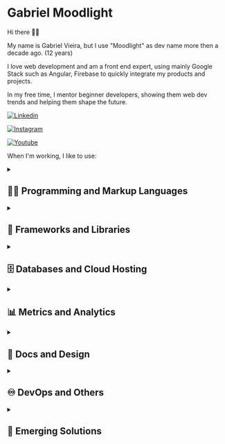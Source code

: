# Gabriel Moodlight

Hi there 👋🏻

My name is Gabriel Vieira, but I use "Moodlight" as dev name more then a decade ago. (12 years)

I love web development and am a front end expert, using mainly Google Stack such as Angular, Firebase to quickly integrate my products and projects.

In my free time, I mentor beginner developers, showing them web dev trends and helping them shape the future.

<a href="https://www.linkedin.com/comm/mynetwork/discovery-see-all?usecase=PEOPLE_FOLLOWS&followMember=gabrielmoodlight"><img alt="Linkedin" src="https://img.shields.io/badge/LinkedIn-blue?style=for-the-badge&logo=linkedin&logoColor=white"></a>

<a href="https://www.instagram.com/gabrielmoodlight/"><img alt="Instagram" src="https://img.shields.io/badge/Instagram-E4405F?style=for-the-badge&logo=instagram&logoColor=white"></a>

<a href="https://www.youtube.com/@GabrielMoodlight"><img alt="Youtube" src="https://img.shields.io/badge/youtube-E4405F?style=for-the-badge&logo=youtube&logoColor=white"></a>

When I'm working, I like to use:
<details>
<summary><h2>👨‍💻 Programming and Markup Languages</h2></summary>
  <p>
      <a href="https://github.com/search?q=user%3gabrielmoodlight+language%3Abash"><img alt="Bash" src="https://img.shields.io/badge/Bash-121011.svg?style=for-the-badge&logo=gnu-bash&logoColor=white"></a>
            <a href="https://github.com/search?q=user%3gabrielmoodlight+language%3Abash"><img alt="Bash" src="https://img.shields.io/badge/Hyper-000000?style=for-the-badge&logo=hyper&logoColor=white"></a>
      <a href="https://github.com/search?q=user%3gabrielmoodlight+language%3Amarkdown"><img alt="Markdown" src="https://img.shields.io/badge/Markdown-000000.svg?style=for-the-badge&logo=markdown&logoColor=white"></a>
      <a href="https://github.com/search?q=user%3gabrielmoodlight+language%3Asvg"><img alt="SVG+XML" src="https://img.shields.io/badge/SVG%2BXML-e0982c.svg?style=for-the-badge&logo=svg&logoColor=white"></a>
      <a href="https://github.com/search?q=user%3gabrielmoodlight+language%3Ahtml"><img alt="HTML" src="https://img.shields.io/badge/HTML-E34F26.svg?style=for-the-badge&logo=html5&logoColor=white"></a>
      <a href="https://github.com/search?q=user%3gabrielmoodlight+language%3Acss"><img alt="CSS" src="https://img.shields.io/badge/CSS-1572B6.svg?style=for-the-badge&logo=css3&logoColor=white"></a>
      <a href="https://github.com/search?q=user%3gabrielmoodlight+language%3Ags"><img alt="Google Apps Script" src="https://custom-icon-badges.demolab.com/badge/Google%20Apps%20Script-02569B.svg?style=for-the-badge&logo=gs&logoColor=white"></a>
      <a href="https://github.com/search?q=user%3gabrielmoodlight+language%3Ajavascript"><img alt="JavaScript" src="https://img.shields.io/badge/JavaScript-F7DF1E.svg?style=for-the-badge&logo=javascript&logoColor=black"></a>
      <a href="https://github.com/search?q=user%3gabrielmoodlight+language%3AtypeScript"><img alt="TypeScript" src="https://img.shields.io/badge/TypeScript-007ACC.svg?style=for-the-badge&logo=typescript&logoColor=white"></a>
        <a href="https://github.com/search?q=user%3gabrielmoodlight+language%3Ajavascript"><img alt="Node.js" src="https://img.shields.io/badge/Node.js-43853D.svg?style=for-the-badge&logo=node.js&logoColor=white"></a>
      <a href="https://github.com/search?q=user%3gabrielmoodlight+language%3Aphp"><img alt="PHP" src="https://img.shields.io/badge/PHP-777BB4.svg?style=for-the-badge&logo=php&logoColor=white"></a>
      <a href="https://github.com/search?q=user%3gabrielmoodlight+language%3Apython"><img alt="Python" src="https://img.shields.io/badge/Python-14354C.svg?style=for-the-badge&logo=python&logoColor=white"></a>
      <a href="https://github.com/search?q=user%3gabrielmoodlight+language%3Ajava"><img alt="Java" src="https://custom-icon-badges.demolab.com/badge/Java-white.svg?style=for-the-badge&logo=java&logoColor=red"></a>
      <a href="https://github.com/search?q=user%3gabrielmoodlight+language%3Alua"><img alt="Java" src="https://img.shields.io/badge/Lua-2C2D72?style=for-the-badge&logo=lua&logoColor=white"></a>
      <a href="https://github.com/search?q=user%3gabrielmoodlight+language%3Asql"><img alt="SQL" src="https://custom-icon-badges.demolab.com/badge/SQL-025E8C.svg?style=for-the-badge&logo=database&logoColor=white"></a>

  </p>
</details>

<details>
<summary><h2>🧰 Frameworks and Libraries</h2></summary>
<p>
      <a href="#"><img alt="Angular" src="https://img.shields.io/badge/Angular-DD0031?style=for-the-badge&logo=angular&logoColor=white"></a>
      <a href="#"><img alt="React" src="https://shields.io/badge/React-black?style=for-the-badge&logo=react"></a>
      <a href="#"><img alt="Nest.js" src="https://img.shields.io/badge/-NestJs-ea2845?style=for-the-badge&logo=nestjs&logoColor=white"></a>
      <a href="#"><img alt="Next.js" src="https://img.shields.io/badge/Next.js-black?style=for-the-badge&logo=nextdotjs&logoColor=white"></a>
      <a href="#"><img alt="Astro" src="https://img.shields.io/badge/Astro-0C1222?style=for-the-badge&logo=astro&logoColor=FDFDFE"></a>
      <a href="#"><img alt="Axios" src="https://img.shields.io/badge/axios-671ddf?&style=for-the-badge&logo=axios&logoColor=white"></a>
      <a href="#"><img alt="Babel" src="https://img.shields.io/badge/Babel-F9DC3E?style=for-the-badge&logo=babel&logoColor=white"></a>
      <a href="#"><img alt="Bootstrap" src="https://img.shields.io/badge/Bootstrap-7952B3.svg?style=for-the-badge&logo=bootstrap&logoColor=white"></a>
      <a href="#"><img alt="Material Design" src="https://img.shields.io/badge/Material%20Design-0081CB.svg?style=for-the-badge&logo=material-design&logoColor=white"></a>
      <a href="#"><img alt="Chart.js" src="https://img.shields.io/badge/Chart.js-FF6384?style=for-the-badge&logo=chartdotjs&logoColor=white"></a>
      <a href="#"><img alt="Three.js" src="https://img.shields.io/badge/ThreeJs-black?style=for-the-badge&logo=three.js&logoColor=white"></a>
      <a href="#"><img alt="GSAP" src="https://img.shields.io/badge/GSAP-93CF2B?style=for-the-badge&logo=greensock&logoColor=white"></a>
      <a href="#"><img alt="Framer" src="https://img.shields.io/badge/Framer-black?style=for-the-badge&logo=framer&logoColor=blue"></a>
      <a href="#"><img alt="Bun" src="https://img.shields.io/badge/bun-282a36?style=for-the-badge&logo=bun&logoColor=fbf0df"></a>
      <a href="#"><img alt="Electron" src="https://img.shields.io/badge/Electron-20232e.svg?style=for-the-badge&logo=electron&logoColor=white"></a>
      <a href="#"><img alt="Express.js" src="https://img.shields.io/badge/Express.js-404d59.svg?style=for-the-badge&logo=express&logoColor=white"></a>
      <a href="#"><img alt="DiscordJS" src="https://custom-icon-badges.demolab.com/badge/Discord.js-0d1620.svg?style=for-the-badge&logo=djs"></a>
  </p>
</details>

<details>
<summary><h2>🗄️ Databases and Cloud Hosting</h2></summary>
<p>
      <a href="#"><img alt="GitHub Pages" src="https://img.shields.io/badge/GitHub%20Pages-327FC7.svg?style=for-the-badge&logo=github&logoColor=white"></a>
      <a href="#"><img alt="Heroku" src="https://img.shields.io/badge/Heroku-430098.svg?style=for-the-badge&logo=heroku&logoColor=white"></a>
      <a href="#"><img alt="Vercel" src="https://img.shields.io/badge/Vercel-000000.svg?style=for-the-badge&logo=vercel&logoColor=white"></a>
      <a href="#"><img alt="MongoDB" src ="https://img.shields.io/badge/MongoDB-4ea94b.svg?style=for-the-badge&logo=mongodb&logoColor=white"></a>
      <a href="#"><img alt="Firebase" src="https://img.shields.io/badge/Firebase-DD2C00.svg?style=for-the-badge&logo=firebase"></a>
      <a href="#"><img alt="MySQL" src="https://img.shields.io/badge/MySQL-00f.svg?style=for-the-badge&logo=mysql&logoColor=white"></a>
      <a href="#"><img alt="SQL Server" src ="https://img.shields.io/badge/SQLite-07405e.svg?style=for-the-badge&logo=sqlite&logoColor=white"></a>

  </p>
</details>

<details>
<summary><h2>📊 Metrics and Analytics</h2></summary>
<p>
<a href="#"><img alt="Datadog" src="https://img.shields.io/badge/DATADOG-632CA6?style=for-the-badge&logo=datadog&logoColor=white"></a>
<a href="#"><img alt="Lighthouse" src="https://img.shields.io/badge/Lighthouse-F44B21?style=for-the-badge&logo=Lighthouse&logoColor=white"></a>
<a href="#"><img alt="Google Analytics" src="https://img.shields.io/badge/Google%20Analytics-E37400?style=for-the-badge&logo=google%20analytics&logoColor=white"></a>
<a href="#"><img alt="Kibana" src="https://img.shields.io/badge/Kibana-005571?style=for-the-badge&logo=Kibana&logoColor=white"></a>
<a href="#"><img alt="Sonarqube" src="https://img.shields.io/badge/Sonarqube-5190cf?style=for-the-badge&logo=sonarqube&logoColor=white"></a>
  </p>
</details>

<details>
<summary><h2>🎨 Docs and Design</h2></summary>
  <p>
    <a href="#"><img alt="Swagger" src="https://img.shields.io/badge/Swagger-85EA2D?style=for-the-badge&logo=Swagger&logoColor=black"></a>
    <a href="#"><img alt="Storybook" src="https://img.shields.io/badge/storybook-FF4785?style=for-the-badge&logo=storybook&logoColor=white"></a>
    <a href="#"><img alt="JSDoc" src="https://img.shields.io/badge/JSDoc-000?style=for-the-badge"></a>
    <a href="#"><img alt="TSDoc" src="https://img.shields.io/badge/TSDoc-000?style=for-the-badge"></a>
    <a href="#"><img alt="Confluence" src="https://img.shields.io/badge/Confluence-0052CC?style=for-the-badge"></a>
    <a href="#"><img alt="Figma" src="https://img.shields.io/badge/Figma-F24E1E?style=for-the-badge&logo=figma&logoColor=white"></a>
    <a href="#"><img alt="Photoshop" src="https://img.shields.io/badge/Adobe%20Photoshop-31A8FF?style=for-the-badge&logo=Adobe%20Photoshop&logoColor=black"></a>
    <a href="#"><img alt="Illustrator" src="https://img.shields.io/badge/Adobe%20Illustrator-FF9A00?style=for-the-badge&logo=adobe%20illustrator&logoColor=white"></a>
    <a href="#"><img alt="Adobe XD" src="https://img.shields.io/badge/Adobe%20XD-470137?style=for-the-badge&logo=Adobe%20XD&logoColor=#FF61F6"></a>
    <a href="#"><img alt="Blender" src="https://img.shields.io/badge/blender-%23F5792A.svg?style=for-the-badge&logo=blender&logoColor=white"></a>
    <a href="#"><img alt="Canva" src="https://img.shields.io/badge/Canva-%2300C4CC.svg?&style=for-the-badge&logo=Canva&logoColor=white"></a>
    <a href="#"><img alt="Miro" src="https://img.shields.io/badge/Miro-F7C922?style=for-the-badge&logo=Miro&logoColor=050036"></a>
    <a href="#"><img alt="Notion" src="https://img.shields.io/badge/Notion-000000?style=for-the-badge&logo=notion&logoColor=white"></a>
    <a href="#"><img alt="Obsidian" src="https://img.shields.io/badge/Obsidian-483699?style=for-the-badge&logo=Obsidian&logoColor=white"></a>
  </p>
</details>

<details>
<summary><h2>♾️ DevOps and Others</h2></summary>
  <p>
  <a href="#"><img alt="Docker" src="https://img.shields.io/badge/Docker-2CA5E0?style=for-the-badge&logo=docker&logoColor=white"></a>
    <a href="#"><img alt="Jenkins" src="https://img.shields.io/badge/Jenkins-D24939?style=for-the-badge&logo=Jenkins&logoColor=white"></a>
    <a href="#"><img alt="GitHub Actions" src="https://img.shields.io/badge/GitHub%20Actions-2671E5.svg?style=for-the-badge&logo=github%20actions&logoColor=white"></a>
    <a href="#"><img alt="Jira" src="https://img.shields.io/badge/Jira-0052CC?style=for-the-badge&logo=Jira&logoColor=white"></a>
    <a href="#"><img alt="Jira" src="https://img.shields.io/badge/Trello-0052CC?style=for-the-badge&logo=trello&logoColor=white"></a>
    <a href="https://github.com/search?q=user%3gabrielmoodlight+language%3Ascratch"><img alt="Scratch" src="https://img.shields.io/badge/Scratch-4D97FF.svg?style=for-the-badge&logo=scratch&logoColor=white"></a>
    <a href="#"><img alt="Wordpress" src="https://img.shields.io/badge/Wordpress-21759B?style=for-the-badge&logo=wordpress&logoColor=white"></a>
      <a href="#"><img alt="Wix Studio" src="https://img.shields.io/badge/Wix%20Studio-000?style=for-the-badge&logo=wix&logoColor=white"></a>
      <a href="#"><img alt="Codux" src="https://img.shields.io/badge/Codux-000?style=for-the-badge"></a>
  </p>
</details>

<details>
<summary><h2>🤯 Emerging Solutions</h2></summary>
  <p>
    <a href="#"><img alt="ChatGPT" src="https://img.shields.io/badge/ChatGPT-74aa9c?style=for-the-badge&logo=openai&logoColor=white"></a>
    <a href="#"><img alt="ChatGPT" src="https://img.shields.io/badge/Google%20Gemini-8E75B2?style=for-the-badge&logo=googlegemini&logoColor=white"></a>
    <a href="#"><img alt="ChatGPT" src="https://img.shields.io/badge/github%20copilot-000000?style=for-the-badge&logo=githubcopilot&logoColor=white"></a>
    <a href="#"><img alt="Blockchain" src="https://img.shields.io/badge/Blockchain-121D33?logo=blockchaindotcom&logoColor=fff&style=for-the-badge"></a>
  </p>
</details>